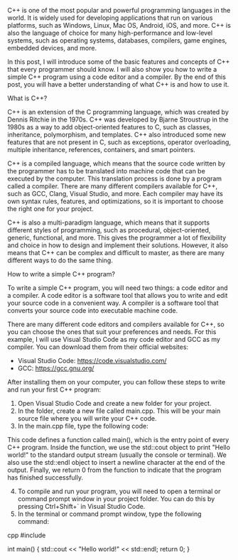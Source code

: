 C++ is one of the most popular and powerful programming languages in the world. It is widely used for developing applications that run on various platforms, such as Windows, Linux, Mac OS, Android, iOS, and more. C++ is also the language of choice for many high-performance and low-level systems, such as operating systems, databases, compilers, game engines, embedded devices, and more.

In this post, I will introduce some of the basic features and concepts of C++ that every programmer should know. I will also show you how to write a simple C++ program using a code editor and a compiler. By the end of this post, you will have a better understanding of what C++ is and how to use it.

What is C++?

C++ is an extension of the C programming language, which was created by Dennis Ritchie in the 1970s. C++ was developed by Bjarne Stroustrup in the 1980s as a way to add object-oriented features to C, such as classes, inheritance, polymorphism, and templates. C++ also introduced some new features that are not present in C, such as exceptions, operator overloading, multiple inheritance, references, containers, and smart pointers.

C++ is a compiled language, which means that the source code written by the programmer has to be translated into machine code that can be executed by the computer. This translation process is done by a program called a compiler. There are many different compilers available for C++, such as GCC, Clang, Visual Studio, and more. Each compiler may have its own syntax rules, features, and optimizations, so it is important to choose the right one for your project.

C++ is also a multi-paradigm language, which means that it supports different styles of programming, such as procedural, object-oriented, generic, functional, and more. This gives the programmer a lot of flexibility and choice in how to design and implement their solutions. However, it also means that C++ can be complex and difficult to master, as there are many different ways to do the same thing.

How to write a simple C++ program?

To write a simple C++ program, you will need two things: a code editor and a compiler. A code editor is a software tool that allows you to write and edit your source code in a convenient way. A compiler is a software tool that converts your source code into executable machine code.

There are many different code editors and compilers available for C++, so you can choose the ones that suit your preferences and needs. For this example, I will use Visual Studio Code as my code editor and GCC as my compiler. You can download them from their official websites:

- Visual Studio Code: https://code.visualstudio.com/
- GCC: https://gcc.gnu.org/

After installing them on your computer, you can follow these steps to write and run your first C++ program:

1. Open Visual Studio Code and create a new folder for your project.
2. In the folder, create a new file called main.cpp. This will be your main source file where you will write your C++ code.
3. In the main.cpp file, type the following code:

This code defines a function called main(), which is the entry point of every C++ program. Inside the function, we use the std::cout object to print "Hello world!" to the standard output stream (usually the console or terminal). We also use the std::endl object to insert a newline character at the end of the output. Finally, we return 0 from the function to indicate that the program has finished successfully.

4. To compile and run your program, you will need to open a terminal or command prompt window in your project folder. You can do this by pressing Ctrl+Shift+` in Visual Studio Code.
5. In the terminal or command prompt window, type the following command:

cpp
#include <iostream>

int main()
{
    std::cout << "Hello world!" << std::endl;
    return 0;
}